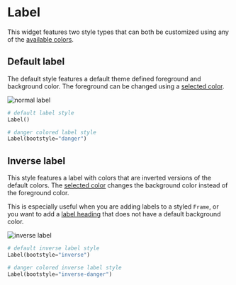 # Label

This widget features two style types that can both be customized using any of
the [available colors](index.zh.md#颜色).

## Default label

The default style features a default theme defined foreground and background
color. The foreground can be changed using a [selected color](index.zh.md#颜色).

![normal label](../assets/widget-styles/label.png)

```python
# default label style
Label()

# danger colored label style
Label(bootstyle="danger")
```

## Inverse label

This style features a label with colors that are inverted versions of the default
colors. The [selected color](index.zh.md#颜色) changes the background color instead of the
foreground color. 

This is especially useful when you are adding labels to a styled `Frame`, or you 
want to add a [label heading](../gallery/mediaplayer.zh.md) that does not have a default 
background color.

![inverse label](../assets/widget-styles/inverse-label.png)

```python
# default inverse label style
Label(bootstyle="inverse")

# danger colored inverse label style
Label(bootstyle="inverse-danger")
```
